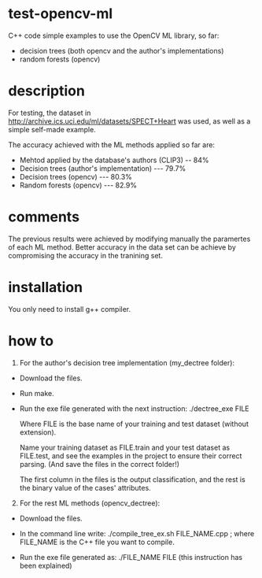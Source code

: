 test-opencv-ml
==============

C++ code simple examples to use the OpenCV ML library, so far:
- decision trees (both opencv and the author's implementations)
- random forests (opencv)

description
===========

For testing, the dataset in http://archive.ics.uci.edu/ml/datasets/SPECT+Heart was used, as well as a simple self-made example.

The accuracy achieved with the ML methods applied so far are:

- Mehtod applied by the database's authors (CLIP3) -- 84%
- Decision trees (author's implementation) --- 79.7%
- Decision trees (opencv) --- 80.3%
- Random forests (opencv) --- 82.9%

comments
========

The previous results were achieved by modifying manually the paramertes of each ML method. Better accuracy in the data set can be achieve 
by compromising the accuracy in the tranining set.

installation
============

You only need to install g++ compiler.

how to
======

1) For the author's decision tree implementation (my_dectree folder):

- Download the files. 

- Run make. 

- Run the exe file generated with the next instruction: ./dectree_exe FILE

  Where FILE is the base name of your training and test dataset (without extension).

  Name your training dataset as FILE.train and your test dataset as FILE.test, and see the examples in the project to      ensure their correct parsing. (And save the files in the correct folder!)

  The first column in the files is the output classification, and the rest is the binary value of the cases' attributes.

2) For the rest ML methods (opencv_dectree):

- Download the files.

- In the command line write: ./compile_tree_ex.sh FILE_NAME.cpp ; where FILE_NAME is the C++ file you want to compile.

- Run the exe file generated as: ./FILE_NAME FILE (this instruction has been explained)
